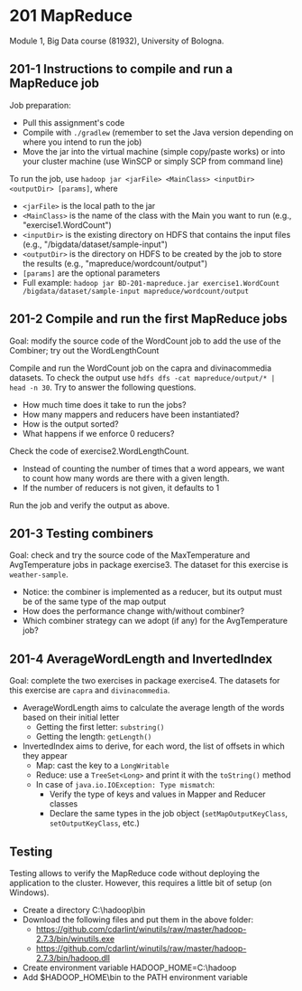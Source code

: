 # 201 MapReduce

Module 1, Big Data course (81932), University of Bologna.

## 201-1 Instructions to compile and run a MapReduce job

Job preparation:

- Pull this assignment's code
- Compile with ```./gradlew``` (remember to set the Java version depending on where you intend to run the job)
- Move the jar into the virtual machine (simple copy/paste works) or into your cluster machine (use WinSCP or simply SCP from command line)

To run the job, use ```hadoop jar <jarFile> <MainClass> <inputDir> <outputDir> [params]```, where

- ```<jarFile>``` is the local path to the jar
- ```<MainClass>``` is the name of the class with the Main you want to run (e.g., "exercise1.WordCount")
- ```<inputDir>``` is the existing directory on HDFS that contains the input files (e.g., "/bigdata/dataset/sample-input")
- ```<outputDir>``` is the directory on HDFS to be created by the job to store the results (e.g., "mapreduce/wordcount/output")
- ```[params]``` are the optional parameters
- Full example: ```hadoop jar BD-201-mapreduce.jar exercise1.WordCount /bigdata/dataset/sample-input mapreduce/wordcount/output```

## 201-2 Compile and run the first MapReduce jobs

Goal: modify the source code of the WordCount job to add the use of the Combiner; try out the WordLengthCount

Compile and run the WordCount job on the capra and divinacommedia datasets. To check the output use ```hdfs dfs -cat mapreduce/output/* | head -n 30```. Try to answer the following questions.

- How much time does it take to run the jobs?
- How many mappers and reducers have been instantiated?
- How is the output sorted?
- What happens if we enforce 0 reducers?

Check the code of exercise2.WordLengthCount.

- Instead of counting the number of times that a word appears, we want to count how many words are there with a given length. 
- If the number of reducers is not given, it defaults to 1

Run the job and verify the output as above.

## 201-3 Testing combiners

Goal: check and try the source code of the MaxTemperature and AvgTemperature jobs in package exercise3. The dataset for this exercise is ```weather-sample```.

- Notice: the combiner is implemented as a reducer, but its output must be of the same type of the map output
- How does the performance change with/without combiner?
- Which combiner strategy can we adopt (if any) for the AvgTemperature job?

## 201-4 AverageWordLength and InvertedIndex 

Goal: complete the two exercises in package exercise4. The datasets for this exercise are ```capra``` and ```divinacommedia```.

- AverageWordLength aims to calculate the average length of the words based on their initial letter
  - Getting the first letter: ```substring()```
  - Getting the length: ```getLength()```
- InvertedIndex aims to derive, for each word, the list of offsets in which they appear
  - Map: cast the key to a ```LongWritable```
  - Reduce: use a ```TreeSet<Long>``` and print it with the ```toString()``` method
  - In case of ```java.io.IOException: Type mismatch```:
    - Verify the type of keys and values in Mapper and Reducer classes
    - Declare the same types in the job object (```setMapOutputKeyClass```, ```setOutputKeyClass```, etc.)

## Testing

Testing allows to verify the MapReduce code without 
deploying the application to the cluster. However,
this requires a little bit of setup (on Windows).

- Create a directory C:\hadoop\bin
- Download the following files and put them in the above folder:
  - https://github.com/cdarlint/winutils/raw/master/hadoop-2.7.3/bin/winutils.exe
  - https://github.com/cdarlint/winutils/raw/master/hadoop-2.7.3/bin/hadoop.dll
- Create environment variable HADOOP_HOME=C:\hadoop
- Add $HADOOP_HOME\bin to the PATH environment variable